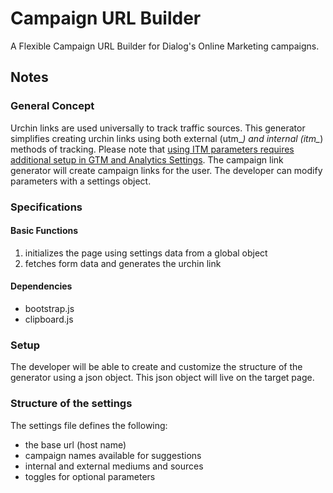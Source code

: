 # Campaign URL Builder
A Flexible Campaign URL Builder for Dialog's Online Marketing campaigns.

## Notes

### General Concept

Urchin links are  used universally to track traffic sources.
This generator simplifies creating urchin links using both external (utm_*) and internal (itm_*) methods of tracking.
Please note that [using ITM parameters requires additional setup in GTM and Analytics Settings](https://www.smashingmagazine.com/2017/08/tracking-internal-marketing-campaigns-google-analytics/#creating-custom-dimensions-in-google-analytics).
The campaign link generator will create campaign links for the user. 
The developer can modify parameters with a settings object.

### Specifications

#### Basic Functions

1. initializes the page using settings data from a global object
2. fetches form data and generates the urchin link

#### Dependencies

* bootstrap.js
* clipboard.js

### Setup

The developer will be able to create and customize the structure of the generator using a json object. This json object will live on the target page.

### Structure of the settings

The settings file defines the following:

* the base url (host name)
* campaign names available for suggestions
* internal and external mediums and sources
* toggles for optional parameters
